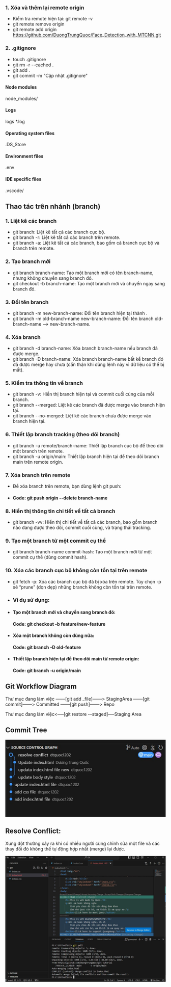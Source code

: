 ### 1. Xóa và thêm lại remote origin
- Kiểm tra remote hiện tại: git remote -v
- git remote remove origin
- git remote add origin https://github.com/DuongTrungQuoc/Face_Detection_with_MTCNN.git

### 2. .gitignore
- touch .gitignore
- git rm -r --cached .
- git add .
- git commit -m "Cập nhật .gitignore"
#### Node modules
node_modules/

#### Logs
logs
*.log

#### Operating system files
.DS_Store

#### Environment files
.env

#### IDE specific files
.vscode/


<h2>Thao tác trên nhánh (branch)</h2> 

### 1. Liệt kê các branch
- git branch: Liệt kê tất cả các branch cục bộ.
- git branch -r: Liệt kê tất cả các branch trên remote.
- git branch -a: Liệt kê tất cả các branch, bao gồm cả branch cục bộ và branch trên remote.
### 2. Tạo branch mới
- git branch branch-name: Tạo một branch mới có tên branch-name, nhưng không chuyển sang branch đó.
- git checkout -b branch-name: Tạo một branch mới và chuyển ngay sang branch đó.
### 3. Đổi tên branch
- git branch -m new-branch-name: Đổi tên branch hiện tại thành <new-branch-name>.
- git branch -m old-branch-name new-branch-name: Đổi tên branch old-branch-name --> new-branch-name.
### 4. Xóa branch
- git branch -d branch-name: Xóa branch branch-name nếu branch đã được merge.
- git branch -D branch-name: Xóa branch branch-name bất kể branch đó đã được merge hay chưa (cẩn thận khi dùng lệnh này vì dữ liệu có thể bị mất).
### 5. Kiểm tra thông tin về branch
- git branch -v: Hiển thị branch hiện tại và commit cuối cùng của mỗi branch.
- git branch --merged: Liệt kê các branch đã được merge vào branch hiện tại.
- git branch --no-merged: Liệt kê các branch chưa được merge vào branch hiện tại.
### 6. Thiết lập branch tracking (theo dõi branch)
- git branch -u remote/branch-name: Thiết lập branch cục bộ để theo dõi một branch trên remote.
- git branch -u origin/main: Thiết lập branch hiện tại để theo dõi branch main trên remote origin.
### 7. Xóa branch trên remote
- Để xóa branch trên remote, bạn dùng lệnh git push:
- #### Code: git push origin --delete branch-name
### 8. Hiển thị thông tin chi tiết về tất cả branch
- git branch -vv: Hiển thị chi tiết về tất cả các branch, bao gồm branch nào đang được theo dõi, commit cuối cùng, và trạng thái tracking.
### 9. Tạo một branch từ một commit cụ thể
- git branch branch-name commit-hash: Tạo một branch mới từ một commit cụ thể (dùng commit hash).
### 10. Xóa các branch cục bộ không còn tồn tại trên remote
- git fetch -p: Xóa các branch cục bộ đã bị xóa trên remote. Tùy chọn -p sẽ “prune” (dọn dẹp) những branch không còn tồn tại trên remote.
- ### Ví dụ sử dụng:
- #### Tạo một branch mới và chuyển sang branch đó:
  #### Code: git checkout -b feature/new-feature
- #### Xóa một branch không còn dùng nữa:
  #### Code: git branch -D old-feature
- #### Thiết lập branch hiện tại để theo dõi main từ remote origin:
  #### Code: git branch -u origin/main
<h2>Git Workflow Diagram</h2> 
<p>Thư mục đang làm việc ───[git add _file]───> StagingArea ───[git commit]───> Committed ───[git push]───> Repo</p>
<p> Thư mục đang làm việc<──[git restore --staged]──Staging Area</p>
  
<h2>Commit Tree</h2>
<img src="images/commit-tree.jpg"/>

<h2>Resolve Conflict:</h2><p>Xung đột thường xảy ra khi có nhiều người cùng chỉnh sửa một file và các thay đổi đó không thể tự động hợp nhất (merge) lại được.</p>

<img src="images/conflict.png"/>


